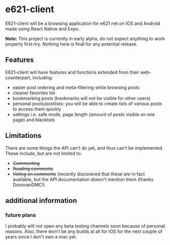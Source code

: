 # e621-client
E621-client will be a browsing application for e621.net on IOS and Android made using React Native and Expo.

**Note:** This project is currently in early alpha, do not expect anything to work properly first-try. Nothing here is final for any potential release.

## Features
E621-client will have features and functions extended from their web-counterpart, including:
- easier post ordering and meta-filtering while browsing posts
- cleaner favorites list
- bookmarking posts (bookmarks will not be visible for other users)
- personal pools/postlists: you will be able to create lists of various posts to access them quickly
- settings i.e. safe mode, page length (amount of posts visible on one page) and blacklists

## Limitations
There are some things the API can't do yet, and thus can't be implemented. These include, but are not limited to:
- ~~Commenting~~
- ~~Reading comments~~
- ~~Voting on comments~~
(recently discovered that these *are* in fact available, but the API documentation doesn't mention them (thanks DonovanDMC!)

## additional information
### future plans
I probably will not open any beta testing channels soon because of personal reasons. Also, there won't be any builds at all for IOS for the next couple of years since I don't own a mac yet.
